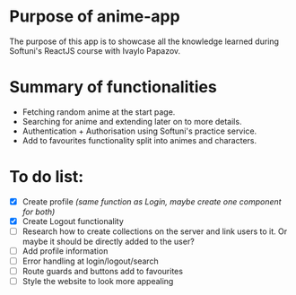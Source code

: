 # Purpose of anime-app
The purpose of this app is to showcase all the knowledge learned during Softuni's ReactJS course with Ivaylo Papazov.

# Summary of functionalities
- Fetching random anime at the start page.
- Searching for anime and extending later on to more details.
- Authentication + Authorisation using Softuni's practice service.
- Add to favourites functionality split into animes and characters.


# To do list:
- [x] Create profile *(same function as Login, maybe create one component for both)*
- [x] Create Logout functionality
- [ ] Research how to create collections on the server and link users to it. Or maybe it should be directly added to the user?
- [ ] Add profile information
- [ ] Error handling at login/logout/search
- [ ] Route guards and buttons add to favourites
- [ ] Style the website to look more appealing
